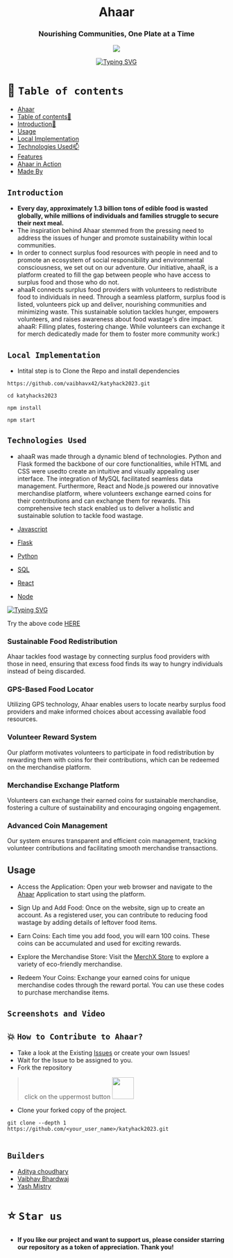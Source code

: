 



<div align="center"> 

# Ahaar 


### Nourishing Communities, One Plate at a Time
 


<p align="center">
<img   src="https://github-production-user-asset-6210df.s3.amazonaws.com/110530263/260292577-7d6e5d07-b99d-43ba-8967-c64e2483c10f.png?X-Amz-Algorithm=AWS4-HMAC-SHA256&X-Amz-Credential=AKIAIWNJYAX4CSVEH53A%2F20230813%2Fus-east-1%2Fs3%2Faws4_request&X-Amz-Date=20230813T142445Z&X-Amz-Expires=300&X-Amz-Signature=1705e66b25dec026f61c69e7858af10fa6920f0dd5454d8146fda1c78eefb9f2&X-Amz-SignedHeaders=host&actor_id=110530263&key_id=0&repo_id=677709208">

</p>

  
 [![Typing SVG](https://readme-typing-svg.demolab.com?font=QUARTZO+&pause=1000&color=F72288&width=435&lines=Build+for+Katy+Youth+Hacks+2023)](https://git.io/typing-svg)
 
 
</div>


# 🧭 `Table of contents`

- [Ahaar](#-Ahaar)
- [Table of contents🧭 ](#-table-of-contents)
- [Introduction🚀](#Introduction)
- [Usage](#Usage)
- [Local Implementation](#-Local-Implementation-)
- [Technologies Used📫](#-Technologies-Used-)
- [Features](#Features)
- [Ahaar in Action](#Screenshots-and-Video)
- [Made By](#Builders)





## `Introduction`

- **Every day, approximately 1.3 billion tons of edible food is wasted globally, while millions of individuals and families struggle to secure their next meal.** 
- The inspiration behind Ahaar stemmed from the pressing need to address the issues of hunger and promote sustainability within local communities. 
- In order to connect surplus food resources with people in need and to promote an ecosystem of social responsibility and environmental consciousness, we set out on our adventure. Our initiative, ahaaR, is a platform created to fill the gap between people who have access to surplus food and those who do not.
- ahaaR connects surplus food providers with volunteers to redistribute food to individuals in need. Through a seamless platform, surplus food is listed, volunteers pick up and deliver, nourishing communities and minimizing waste. This sustainable solution tackles hunger, empowers volunteers, and raises awareness about food wastage's dire impact. ahaaR: Filling plates, fostering change. While volunteers can exchange it for merch dedicatedly made for them to foster more community work:)




## `Local Implementation`
- Intital step is to   Clone the Repo and install dependencies
 ```
https://github.com/vaibhavx42/katyhack2023.git

 ```
 ```
cd katyhacks2023
 ```
 ```
npm install
 ```

```
npm start
```


## `Technologies Used`
- ahaaR was made through a dynamic blend of technologies. Python and Flask formed the backbone of our core functionalities, while HTML and CSS were usedto create an intuitive and visually appealing user interface. The integration of MySQL facilitated seamless data management. Furthermore, React and Node.js powered our innovative merchandise platform, where volunteers exchange earned coins for their contributions and can exchange them for rewards. This comprehensive tech stack enabled us to deliver a holistic and sustainable solution to tackle food wastage.

- [Javascript](https://developer.mozilla.org/en-US/)
- [Flask](https://flask.palletsprojects.com/en/2.3.x/)
- [Python](https://docs.python.org/3/)
- [SQL](https://dev.mysql.com/doc/)
- [React](https://reactjs.org/docs/getting-started.html)
- [Node](https://nodejs.org/en/docs)

[![Typing SVG](https://readme-typing-svg.herokuapp.com?font=Fira+Code&pause=1000&width=435&lines=TRIAL+CODE++-+%22EXAMPLE123%22)](https://git.io/typing-svg)   

Try the above code [HERE](https://merchxstore.netlify.app/)

### Sustainable Food Redistribution
Ahaar tackles food wastage by connecting surplus food providers with those in need, ensuring that excess food finds its way to hungry individuals instead of being discarded.

### GPS-Based Food Locator
Utilizing GPS technology, Ahaar enables users to locate nearby surplus food providers and make informed choices about accessing available food resources.

### Volunteer Reward System
Our platform motivates volunteers to participate in food redistribution by rewarding them with coins for their contributions, which can be redeemed on the merchandise platform.

### Merchandise Exchange Platform
Volunteers can exchange their earned coins for sustainable merchandise, fostering a culture of sustainability and encouraging ongoing engagement.

### Advanced Coin Management
Our system ensures transparent and efficient coin management, tracking volunteer contributions and facilitating smooth merchandise transactions.


## Usage 

- Access the Application: Open your web browser and navigate to the [Ahaar](https://aahar-katy-hacks.vercel.app/) Application to start using the platform.

- Sign Up and Add Food: Once on the website, sign up to create an account. As a registered user, you can contribute to reducing food wastage by adding details of leftover food items.

- Earn Coins: Each time you add food, you will earn 100 coins. These coins can be accumulated and used for exciting rewards.

- Explore the Merchandise Store: Visit the [MerchX Store](https://merchxstore.netlify.app/) to explore a variety of eco-friendly merchandise.

- Redeem Your Coins: Exchange your earned coins for unique merchandise codes through the reward portal. You can use these codes to purchase merchandise items.

## `Screenshots and Video`









## 💥 `How to Contribute to Ahaar?`

- Take a look at the Existing [Issues](https://github.com/vaibhavx42/katyhack2023/issues) or create your own Issues!
- Wait for the Issue to be assigned to you.
- Fork the repository
>click on the uppermost button <img src="https://github.com/Dynomin/FizzFruit/blob/main/.github/fork.png?raw=true" width=50>
- Clone your forked copy of the project.
```
git clone --depth 1 https://github.com/<your_user_name>/katyhack2023.git


```

## `Builders`
* [Aditya choudhary](https://vxibhxv.co)
* [Vaibhav Bhardwaj](https://vxibhxv.co)
* [Yash Mistry](https://github.com/yash240408)


# ⭐️ `Star us`
- **If you like our project and want to support us, please consider starring our repository as a token of appreciation. Thank you!**
